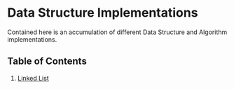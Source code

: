 # Data Structure Implementations

Contained here is an accumulation of different Data Structure and Algorithm implementations.

## Table of Contents
1. [Linked List](LinkedList/)